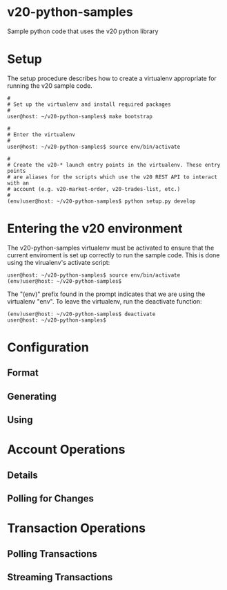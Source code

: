 # v20-python-samples

Sample python code that uses the v20 python library

Setup
=====

The setup procedure describes how to create a virtualenv appropriate for
running the v20 sample code.

```
#
# Set up the virtualenv and install required packages
#
user@host: ~/v20-python-samples$ make bootstrap

#
# Enter the virtualenv
#
user@host: ~/v20-python-samples$ source env/bin/activate

#
# Create the v20-* launch entry points in the virtualenv. These entry points
# are aliases for the scripts which use the v20 REST API to interact with an
# account (e.g. v20-market-order, v20-trades-list, etc.)
#
(env)user@host: ~/v20-python-samples$ python setup.py develop
```

Entering the v20 environment
============================

The v20-python-samples virtualenv must be activated to ensure that the current
enviroment is set up correctly to run the sample code. This is done using the
virualenv's activate script:

```
user@host: ~/v20-python-samples$ source env/bin/activate
(env)user@host: ~/v20-python-samples$
```

The "(env)" prefix found in the prompt indicates that we are using the
virtualenv "env".  To leave the virtualenv, run the deactivate function:

```
(env)user@host: ~/v20-python-samples$ deactivate
user@host: ~/v20-python-samples$ 
```


Configuration
=============

Format
------

Generating
----------

Using
-----


Account Operations
==================

Details
-------

Polling for Changes
-------------------


Transaction Operations
======================

Polling Transactions
--------------------

Streaming Transactions
----------------------

